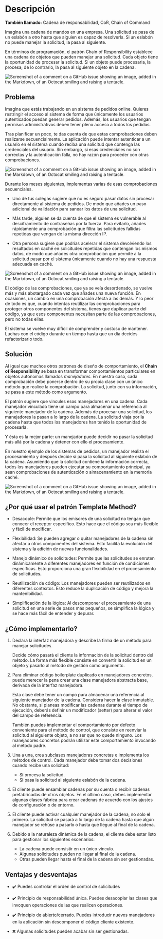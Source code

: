# Descripción

**También llamado:** Cadena de responsabilidad, CoR, Chain of Command

Imagina una cadena de mandos en una empresa. Una solicitud se pasa de un eslabón a otro hasta que alguien es capaz de resolverla. Si un eslabón no puede manejar la solicitud, la pasa al siguiente.

En términos de programación, el patrón Chain of Responsibility establece una cadena de objetos que pueden manejar una solicitud. Cada objeto tiene la oportunidad de procesar la solicitud. Si un objeto puede procesarla, la procesa; de lo contrario, la pasa al siguiente objeto en la cadena.

![Screenshot of a comment on a GitHub issue showing an image, added in the Markdown, of an Octocat smiling and raising a tentacle.](https://refactoring.guru/images/patterns/content/chain-of-responsibility/chain-of-responsibility.png)

## Problema

Imagina que estás trabajando en un sistema de pedidos online. Quieres restringir el acceso al sistema de forma que únicamente los usuarios autenticados puedan generar pedidos. Además, los usuarios que tengan permisos administrativos deben tener pleno acceso a todos los pedidos.

Tras planificar un poco, te das cuenta de que estas comprobaciones deben realizarse secuencialmente. La aplicación puede intentar autenticar a un usuario en el sistema cuando reciba una solicitud que contenga las credenciales del usuario. Sin embargo, si esas credenciales no son correctas y la autenticación falla, no hay razón para proceder con otras comprobaciones.

![Screenshot of a comment on a GitHub issue showing an image, added in the Markdown, of an Octocat smiling and raising a tentacle.](https://refactoring.guru/images/patterns/diagrams/chain-of-responsibility/problem1-es.png)

Durante los meses siguientes, implementas varias de esas comprobaciones secuenciales.

- Uno de tus colegas sugiere que no es seguro pasar datos sin procesar directamente al sistema de pedidos. De modo que añades un paso adicional de validación para sanear los datos de una solicitud.

- Más tarde, alguien se da cuenta de que el sistema es vulnerable al desciframiento de contraseñas por la fuerza. Para evitarlo, añades rápidamente una comprobación que filtra las solicitudes fallidas repetidas que vengan de la misma dirección IP.

- Otra persona sugiere que podrías acelerar el sistema devolviendo los resultados en caché en solicitudes repetidas que contengan los mismos datos, de modo que añades otra comprobación que permite a la solicitud pasar por el sistema únicamente cuando no hay una respuesta adecuada en caché.

![Screenshot of a comment on a GitHub issue showing an image, added in the Markdown, of an Octocat smiling and raising a tentacle.](https://refactoring.guru/images/patterns/diagrams/chain-of-responsibility/problem2-es.png)

El código de las comprobaciones, que ya se veía desordenado, se vuelve más y más abotargado cada vez que añades una nueva función. En ocasiones, un cambio en una comprobación afecta a las demás. Y lo peor de todo es que, cuando intentas reutilizar las comprobaciones para proteger otros componentes del sistema, tienes que duplicar parte del código, ya que esos componentes necesitan parte de las comprobaciones, pero no todas ellas.

El sistema se vuelve muy difícil de comprender y costoso de mantener. Luchas con el código durante un tiempo hasta que un día decides refactorizarlo todo.

## Solución

Al igual que muchos otros patrones de diseño de comportamiento, el **Chain of Responsibility** se basa en transformar comportamientos particulares en objetos autónomos llamados _manejadores_. En nuestro caso, cada comprobación debe ponerse dentro de su propia clase con un único método que realice la comprobación. La solicitud, junto con su información, se pasa a este método como argumento.

El patrón sugiere que vincules esos manejadores en una cadena. Cada manejador vinculado tiene un campo para almacenar una referencia al siguiente manejador de la cadena. Además de procesar una solicitud, los manejadores la pasan a lo largo de la cadena. La solicitud viaja por la cadena hasta que todos los manejadores han tenido la oportunidad de procesarla.

Y ésta es la mejor parte: un manejador puede decidir no pasar la solicitud más allá por la cadena y detener con ello el procesamiento.

En nuestro ejemplo de los sistemas de pedidos, un manejador realiza el procesamiento y después decide si pasa la solicitud al siguiente eslabón de la cadena. Asumiendo que la solicitud contiene la información correcta, todos los manejadores pueden ejecutar su comportamiento principal, ya sean comprobaciones de autenticación o almacenamiento en la memoria caché.

![Screenshot of a comment on a GitHub issue showing an image, added in the Markdown, of an Octocat smiling and raising a tentacle.](https://refactoring.guru/images/patterns/diagrams/chain-of-responsibility/solution1-es.png)

## ¿Por qué usar el patrón Template Method?

- Desacople: Permite que los emisores de una solicitud no tengan que conocer el receptor específico. Esto hace que el código sea más flexible y fácil de modificar.

- Flexibilidad: Se pueden agregar o quitar manejadores de la cadena sin afectar a otros componentes del sistema. Esto facilita la evolución del sistema y la adición de nuevas funcionalidades.

- Manejo dinámico de solicitudes: Permite que las solicitudes se enruten dinámicamente a diferentes manejadores en función de condiciones específicas. Esto proporciona una gran flexibilidad en el procesamiento de solicitudes.

- Reutilización de código: Los manejadores pueden ser reutilizados en diferentes contextos. Esto reduce la duplicación de código y mejora la mantenibilidad.

- Simplificación de la lógica: Al descomponer el procesamiento de una solicitud en una serie de pasos más pequeños, se simplifica la lógica y se hace más fácil de entender y depurar.

## ¿Cómo implementarlo?

1. Declara la interfaz manejadora y describe la firma de un método para manejar solicitudes.

    Decide cómo pasará el cliente la información de la solicitud dentro del método. La forma más flexible consiste en convertir la solicitud en un objeto y pasarlo al método de gestión como argumento.

2. Para eliminar código boilerplate duplicado en manejadores concretos, puede merecer la pena crear una clase manejadora abstracta base, derivada de la interfaz manejadora.

    Esta clase debe tener un campo para almacenar una referencia al siguiente manejador de la cadena. Considera hacer la clase inmutable. No obstante, si planeas modificar las cadenas durante el tiempo de ejecución, deberás definir un modificador (setter) para alterar el valor del campo de referencia.

    También puedes implementar el comportamiento por defecto conveniente para el método de control, que consiste en reenviar la solicitud al siguiente objeto, a no ser que no quede ninguno. Los manejadores concretos podrán utilizar este comportamiento invocando al método padre.

3. Una a una, crea subclases manejadoras concretas e implementa los métodos de control. Cada manejador debe tomar dos decisiones cuando recibe una solicitud:

    - Si procesa la solicitud.
    - Si pasa la solicitud al siguiente eslabón de la cadena.

4. El cliente puede ensamblar cadenas por su cuenta o recibir cadenas prefabricadas de otros objetos. En el último caso, debes implementar algunas clases fábrica para crear cadenas de acuerdo con los ajustes de configuración o de entorno.

5. El cliente puede activar cualquier manejador de la cadena, no solo el primero. La solicitud se pasará a lo largo de la cadena hasta que algún manejador se rehúse a pasarlo o hasta que llegue al final de la cadena.

6. Debido a la naturaleza dinámica de la cadena, el cliente debe estar listo para gestionar los siguientes escenarios:

    - La cadena puede consistir en un único vínculo.
    - Algunas solicitudes pueden no llegar al final de la cadena.
    - Otras pueden llegar hasta el final de la cadena sin ser gestionadas.

## Ventajas y desventajas
- ✔️ Puedes controlar el orden de control de solicitudes

- ✔️ Principio de responsabilidad única. Puedes desacoplar las clases que invoquen operaciones de las que   realicen operaciones.

- ✔️ Principio de abierto/cerrado. Puedes introducir nuevos manejadores en la aplicación sin descomponer el código cliente existente.

- ❌ Algunas solicitudes pueden acabar sin ser gestionadas.


